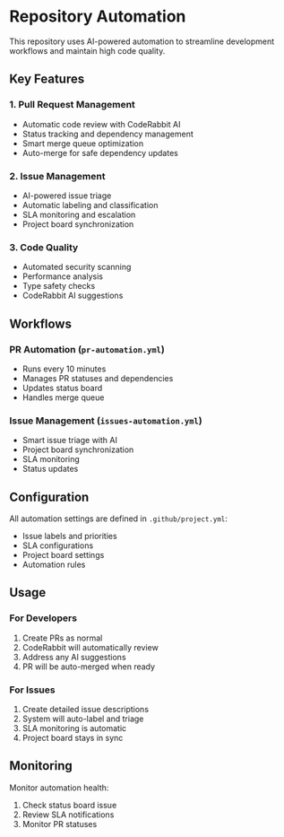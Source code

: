 # Repository Automation

This repository uses AI-powered automation to streamline development workflows and maintain high code quality.

## Key Features

### 1. Pull Request Management

- Automatic code review with CodeRabbit AI
- Status tracking and dependency management
- Smart merge queue optimization
- Auto-merge for safe dependency updates

### 2. Issue Management

- AI-powered issue triage
- Automatic labeling and classification
- SLA monitoring and escalation
- Project board synchronization

### 3. Code Quality

- Automated security scanning
- Performance analysis
- Type safety checks
- CodeRabbit AI suggestions

## Workflows

### PR Automation (`pr-automation.yml`)

- Runs every 10 minutes
- Manages PR statuses and dependencies
- Updates status board
- Handles merge queue

### Issue Management (`issues-automation.yml`)

- Smart issue triage with AI
- Project board synchronization
- SLA monitoring
- Status updates

## Configuration

All automation settings are defined in `.github/project.yml`:

- Issue labels and priorities
- SLA configurations
- Project board settings
- Automation rules

## Usage

### For Developers

1. Create PRs as normal
2. CodeRabbit will automatically review
3. Address any AI suggestions
4. PR will be auto-merged when ready

### For Issues

1. Create detailed issue descriptions
2. System will auto-label and triage
3. SLA monitoring is automatic
4. Project board stays in sync

## Monitoring

Monitor automation health:

1. Check status board issue
2. Review SLA notifications
3. Monitor PR statuses

